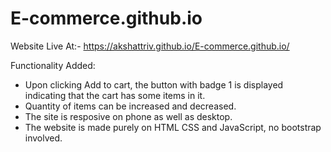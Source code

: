 # E-commerce.github.io

Website Live At:-
https://akshattriv.github.io/E-commerce.github.io/

Functionality Added:
- Upon clicking Add to cart, the button with badge 1 is displayed indicating that the cart has some items in it.
- Quantity of items can be increased and decreased.
- The site is resposive on phone as well as desktop.
- The website is made purely on HTML CSS and JavaScript, no bootstrap involved. 

